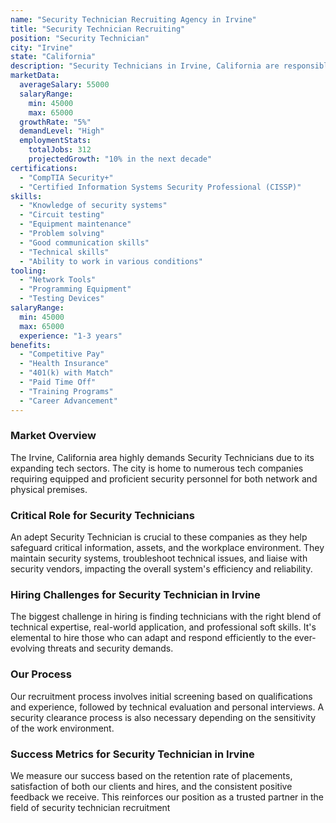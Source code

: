 ```yaml
---
name: "Security Technician Recruiting Agency in Irvine"
title: "Security Technician Recruiting"
position: "Security Technician"
city: "Irvine"
state: "California"
description: "Security Technicians in Irvine, California are responsible for installing, maintaining, and troubleshooting security systems in various establishments."
marketData:
  averageSalary: 55000
  salaryRange:
    min: 45000
    max: 65000
  growthRate: "5%"
  demandLevel: "High"
  employmentStats:
    totalJobs: 312
    projectedGrowth: "10% in the next decade"
certifications:
  - "CompTIA Security+"
  - "Certified Information Systems Security Professional (CISSP)"
skills:
  - "Knowledge of security systems"
  - "Circuit testing"
  - "Equipment maintenance"
  - "Problem solving"
  - "Good communication skills"
  - "Technical skills"
  - "Ability to work in various conditions"
tooling:
  - "Network Tools"
  - "Programming Equipment"
  - "Testing Devices"
salaryRange:
  min: 45000
  max: 65000
  experience: "1-3 years"
benefits:
  - "Competitive Pay"
  - "Health Insurance"
  - "401(k) with Match"
  - "Paid Time Off"
  - "Training Programs"
  - "Career Advancement"
---
```


### Market Overview
The Irvine, California area highly demands Security Technicians due to its expanding tech sectors. The city is home to numerous tech companies requiring equipped and proficient security personnel for both network and physical premises.

### Critical Role for Security Technicians
An adept Security Technician is crucial to these companies as they help safeguard critical information, assets, and the workplace environment. They maintain security systems, troubleshoot technical issues, and liaise with security vendors, impacting the overall system's efficiency and reliability.

### Hiring Challenges for Security Technician in Irvine
The biggest challenge in hiring is finding technicians with the right blend of technical expertise, real-world application, and professional soft skills. It's elemental to hire those who can adapt and respond efficiently to the ever-evolving threats and security demands.

### Our Process
Our recruitment process involves initial screening based on qualifications and experience, followed by technical evaluation and personal interviews. A security clearance process is also necessary depending on the sensitivity of the work environment.

### Success Metrics for Security Technician in Irvine
We measure our success based on the retention rate of placements, satisfaction of both our clients and hires, and the consistent positive feedback we receive. This reinforces our position as a trusted partner in the field of security technician recruitment